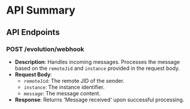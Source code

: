 # API Summary

## API Endpoints

### POST /evolution/webhook
- **Description**: Handles incoming messages. Processes the message based on the `remoteJid` and `instance` provided in the request body.
- **Request Body**: 
  - `remoteJid`: The remote JID of the sender.
  - `instance`: The instance identifier.
  - `message`: The message content.
- **Response**: Returns 'Message received' upon successful processing.
